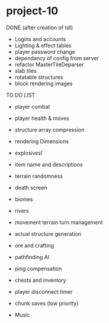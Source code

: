 # project-10

DONE (after creation of tdl)
- Logins and accounts
- Lighting & effect tables
- player password change
- dependancy of config from server
- refactor MasterTileDeparser
- slab tiles
- rotatable structures
- block rendering images

TO DO LIST


- player combat
- player health & moves
- structure array compression
- rendering Dimensions
- explosives!
- item name and descriptions

- terrain randomness
- death screen
- biomes
- rivers
- movement terrain turn management

- actual structure generation
- ore and crafting
- pathfinding AI
- ping compensation

- chests and inventory


- player disconnect timer
- chunk saves (low priority)

- Music







